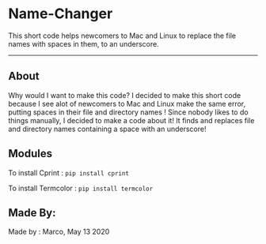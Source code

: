 # Name-Changer
This short code helps newcomers to Mac and Linux to replace the file names with spaces in them, to an underscore.

---
## About
Why would I want to make this code?
I decided to make this short code because I see alot of newcomers to Mac and Linux make the same error, putting spaces in their file and directory names ! Since nobody likes to do things manually, I decided to make a code about it! It finds and replaces file and directory names containing a space with an underscore!

## Modules
To install Cprint : 
`pip install cprint`

To install Termcolor :
`pip install termcolor`

## Made By:
Made by : Marco, May 13 2020
